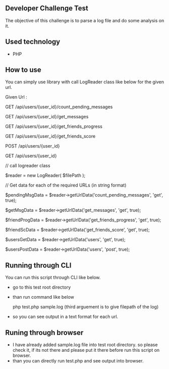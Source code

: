 ## Developer Challenge Test

The objective of this challenge is to parse a log file and do some analysis on it.

## Used technology

* PHP

## How to use

You can simply use library with call LogReader class like below for the given url.

Given Url :

GET /api/users/{user_id}/count_pending_messages 

GET /api/users/{user_id}/get_messages 

GET /api/users/{user_id}/get_friends_progress 

GET /api/users/{user_id}/get_friends_score 

POST /api/users/{user_id} 

GET /api/users/{user_id} 


// call logreader class

$reader = new LogReader( $filePath );

// Get data for each of the required URLs (in string format)

$pendingMsgData = $reader->getUrlData('count_pending_messages', 'get', true);

$getMsgData = $reader->getUrlData('get_messages', 'get', true);

$friendProgData = $reader->getUrlData('get_friends_progress', 'get', true);

$friendScData = $reader->getUrlData('get_friends_score', 'get', true);

$usersGetData = $reader->getUrlData('users', 'get', true);

$usersPostData = $reader->getUrlData('users', 'post', true);


## Running through CLI

You can run this script through CLI like below.

- go to this test root directory
- than run command like below
  
  php  test.php  sample.log  (third arguement is to give filepath of the log)

- so you can see output in a text format for each url.

## Runing through browser

- I have already added sample.log file into test root directory. so please check it, if its not there and please put it there before run this script on browser.
- than you can directly run test.php and see output into browser.

